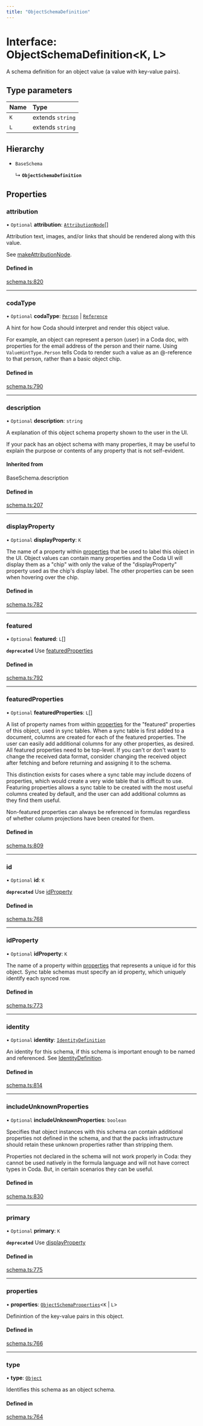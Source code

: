 ```yaml
---
title: "ObjectSchemaDefinition"
---
```

# Interface: ObjectSchemaDefinition<K, L\>

A schema definition for an object value (a value with key-value pairs).

## Type parameters

| Name | Type |
| :------ | :------ |
| `K` | extends `string` |
| `L` | extends `string` |

## Hierarchy

- `BaseSchema`

  ↳ **`ObjectSchemaDefinition`**

## Properties

### attribution

• `Optional` **attribution**: [`AttributionNode`](../types/AttributionNode.md)[]

Attribution text, images, and/or links that should be rendered along with this value.

See [makeAttributionNode](../functions/makeAttributionNode.md).

#### Defined in

[schema.ts:820](https://github.com/coda/packs-sdk/blob/main/schema.ts#L820)

___

### codaType

• `Optional` **codaType**: [`Person`](../enums/ValueHintType.md#person) \| [`Reference`](../enums/ValueHintType.md#reference)

A hint for how Coda should interpret and render this object value.

For example, an object can represent a person (user) in a Coda doc, with properties for the
email address of the person and their name. Using `ValueHintType.Person` tells Coda to
render such a value as an @-reference to that person, rather than a basic object chip.

#### Defined in

[schema.ts:790](https://github.com/coda/packs-sdk/blob/main/schema.ts#L790)

___

### description

• `Optional` **description**: `string`

A explanation of this object schema property shown to the user in the UI.

If your pack has an object schema with many properties, it may be useful to
explain the purpose or contents of any property that is not self-evident.

#### Inherited from

BaseSchema.description

#### Defined in

[schema.ts:207](https://github.com/coda/packs-sdk/blob/main/schema.ts#L207)

___

### displayProperty

• `Optional` **displayProperty**: `K`

The name of a property within [properties](ObjectSchemaDefinition.md#properties) that be used to label this object in the UI.
Object values can contain many properties and the Coda UI will display them as a "chip"
with only the value of the "displayProperty" property used as the chip's display label.
The other properties can be seen when hovering over the chip.

#### Defined in

[schema.ts:782](https://github.com/coda/packs-sdk/blob/main/schema.ts#L782)

___

### featured

• `Optional` **featured**: `L`[]

**`deprecated`** Use [featuredProperties](ObjectSchemaDefinition.md#featuredproperties)

#### Defined in

[schema.ts:792](https://github.com/coda/packs-sdk/blob/main/schema.ts#L792)

___

### featuredProperties

• `Optional` **featuredProperties**: `L`[]

A list of property names from within [properties](ObjectSchemaDefinition.md#properties) for the "featured" properties
of this object, used in sync tables. When a sync table is first added to a document,
columns are created for each of the featured properties. The user can easily add additional
columns for any other properties, as desired. All featured properties need to be top-level.
If you can't or don't want to change the received data format, consider changing the
received object after fetching and before returning and assigning it to the schema.

This distinction exists for cases where a sync table may include dozens of properties,
which would create a very wide table that is difficult to use. Featuring properties
allows a sync table to be created with the most useful columns created by default,
and the user can add additional columns as they find them useful.

Non-featured properties can always be referenced in formulas regardless of whether column
projections have been created for them.

#### Defined in

[schema.ts:809](https://github.com/coda/packs-sdk/blob/main/schema.ts#L809)

___

### id

• `Optional` **id**: `K`

**`deprecated`** Use [idProperty](ObjectSchemaDefinition.md#idproperty)

#### Defined in

[schema.ts:768](https://github.com/coda/packs-sdk/blob/main/schema.ts#L768)

___

### idProperty

• `Optional` **idProperty**: `K`

The name of a property within [properties](ObjectSchemaDefinition.md#properties) that represents a unique id for this object.
Sync table schemas must specify an id property, which uniquely identify each synced row.

#### Defined in

[schema.ts:773](https://github.com/coda/packs-sdk/blob/main/schema.ts#L773)

___

### identity

• `Optional` **identity**: [`IdentityDefinition`](IdentityDefinition.md)

An identity for this schema, if this schema is important enough to be named and referenced.
See [IdentityDefinition](IdentityDefinition.md).

#### Defined in

[schema.ts:814](https://github.com/coda/packs-sdk/blob/main/schema.ts#L814)

___

### includeUnknownProperties

• `Optional` **includeUnknownProperties**: `boolean`

Specifies that object instances with this schema can contain additional properties not defined
in the schema, and that the packs infrastructure should retain these unknown properties
rather than stripping them.

Properties not declared in the schema will not work properly in Coda: they cannot be
used natively in the formula language and will not have correct types in Coda. But, in certain
scenarios they can be useful.

#### Defined in

[schema.ts:830](https://github.com/coda/packs-sdk/blob/main/schema.ts#L830)

___

### primary

• `Optional` **primary**: `K`

**`deprecated`** Use [displayProperty](ObjectSchemaDefinition.md#displayproperty)

#### Defined in

[schema.ts:775](https://github.com/coda/packs-sdk/blob/main/schema.ts#L775)

___

### properties

• **properties**: [`ObjectSchemaProperties`](../types/ObjectSchemaProperties.md)<`K` \| `L`\>

Definintion of the key-value pairs in this object.

#### Defined in

[schema.ts:766](https://github.com/coda/packs-sdk/blob/main/schema.ts#L766)

___

### type

• **type**: [`Object`](../enums/ValueType.md#object)

Identifies this schema as an object schema.

#### Defined in

[schema.ts:764](https://github.com/coda/packs-sdk/blob/main/schema.ts#L764)
